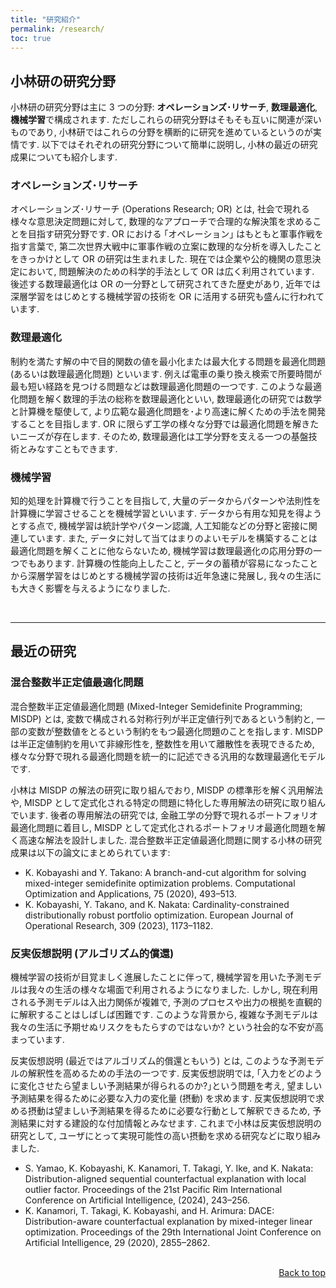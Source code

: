 ```yaml
---
title: "研究紹介"
permalink: /research/
toc: true
---
```


## 小林研の研究分野

小林研の研究分野は主に 3 つの分野: **オペレーションズ･リサーチ**, **数理最適化**, **機械学習**で構成されます. ただしこれらの研究分野はそもそも互いに関連が深いものであり, 小林研ではこれらの分野を横断的に研究を進めているというのが実情です. 以下ではそれぞれの研究分野について簡単に説明し, 小林の最近の研究成果についても紹介します. 



### オペレーションズ･リサーチ

オペレーションズ･リサーチ (Operations Research; OR) とは, 社会で現れる様々な意思決定問題に対して, 数理的なアプローチで合理的な解決策を求めることを目指す研究分野です. OR における ｢オペレーション｣ はもともと軍事作戦を指す言葉で, 第二次世界大戦中に軍事作戦の立案に数理的な分析を導入したことをきっかけとして OR の研究は生まれました. 現在では企業や公的機関の意思決定において, 問題解決のための科学的手法として OR は広く利用されています. 後述する数理最適化は OR の一分野として研究されてきた歴史があり, 近年では深層学習をはじめとする機械学習の技術を OR に活用する研究も盛んに行われています.

### 数理最適化

制約を満たす解の中で目的関数の値を最小化または最大化する問題を最適化問題 (あるいは数理最適化問題) といいます. 例えば電車の乗り換え検索で所要時間が最も短い経路を見つける問題などは数理最適化問題の一つです. このような最適化問題を解く数理的手法の総称を数理最適化といい, 数理最適化の研究では数学と計算機を駆使して, より広範な最適化問題を･より高速に解くための手法を開発することを目指します. OR に限らず工学の様々な分野では最適化問題を解きたいニーズが存在します. そのため, 数理最適化は工学分野を支える一つの基盤技術とみなすこともできます.

### 機械学習

知的処理を計算機で行うことを目指して, 大量のデータからパターンや法則性を計算機に学習させることを機械学習といいます. データから有用な知見を得ようとする点で, 機械学習は統計学やパターン認識, 人工知能などの分野と密接に関連しています. また, データに対して当てはまりのよいモデルを構築することは最適化問題を解くことに他ならないため, 機械学習は数理最適化の応用分野の一つでもあります. 計算機の性能向上したこと, データの蓄積が容易になったことから深層学習をはじめとする機械学習の技術は近年急速に発展し, 我々の生活にも大きく影響を与えるようになりました.

<br>

--- 

## 最近の研究

### 混合整数半正定値最適化問題

混合整数半正定値最適化問題 (Mixed-Integer Semidefinite Programming; MISDP) とは, 変数で構成される対称行列が半正定値行列であるという制約と, 一部の変数が整数値をとるという制約をもつ最適化問題のことを指します. MISDP は半正定値制約を用いて非線形性を, 整数性を用いて離散性を表現できるため, 様々な分野で現れる最適化問題を統一的に記述できる汎用的な数理最適化モデルです. 

小林は MISDP の解法の研究に取り組んでおり, MISDP の標準形を解く汎用解法や, MISDP として定式化される特定の問題に特化した専用解法の研究に取り組んでいます. 後者の専用解法の研究では, 金融工学の分野で現れるポートフォリオ最適化問題に着目し, MISDP として定式化されるポートフォリオ最適化問題を解く高速な解法を設計しました. 混合整数半正定値最適化問題に関する小林の研究成果は以下の論文にまとめられています: 

- K. Kobayashi and Y. Takano: A branch-and-cut algorithm for solving mixed-integer semidefinite optimization problems. Computational Optimization and Applications, 75 (2020), 493–513.
- K. Kobayashi, Y. Takano, and K. Nakata: Cardinality-constrained distributionally robust portfolio optimization. European Journal of Operational Research, 309 (2023), 1173–1182.

### 反実仮想説明 (アルゴリズム的償還) 

機械学習の技術が目覚ましく進展したことに伴って, 機械学習を用いた予測モデルは我々の生活の様々な場面で利用されるようになりました. しかし, 現在利用される予測モデルは入出力関係が複雑で, 予測のプロセスや出力の根拠を直観的に解釈することはしばしば困難です. このような背景から, 複雑な予測モデルは我々の生活に予期せぬリスクをもたらすのではないか? という社会的な不安が高まっています. 

反実仮想説明 (最近ではアルゴリズム的償還ともいう) とは, このような予測モデルの解釈性を高めるための手法の一つです. 
反実仮想説明では, ｢入力をどのように変化させたら望ましい予測結果が得られるのか?｣という問題を考え, 望ましい予測結果を得るために必要な入力の変化量 (摂動) を求めます. 反実仮想説明で求める摂動は望ましい予測結果を得るために必要な行動として解釈できるため, 予測結果に対する建設的な付加情報とみなせます.  これまで小林は反実仮想説明の研究として, ユーザにとって実現可能性の高い摂動を求める研究などに取り組みました. 

- S. Yamao, K. Kobayashi, K. Kanamori, T. Takagi, Y. Ike, and K. Nakata: Distribution-aligned sequential counterfactual explanation with local outlier factor. Proceedings of the 21st Pacific Rim International Conference on Artificial Intelligence, (2024), 243–256.
- K. Kanamori, T. Takagi, K. Kobayashi, and H. Arimura: DACE: Distribution-aware counterfactual explanation by mixed-integer linear optimization. Proceedings of the 29th International Joint Conference on Artificial Intelligence, 29 (2020), 2855–2862.



<p class="sample" style="text-align:end;">
<br>
 <a href="#top">Back to top</a>
</p>
